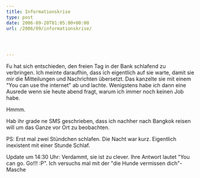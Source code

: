 ```yaml
---
title: Informationskrise
type: post
date: 2006-09-20T01:05:00+00:00
url: /2006/09/informationskrise/




---
```

Fu hat sich entschieden, den freien Tag in der Bank schlafend zu verbringen. Ich meinte daraufhin, dass ich eigentlich auf sie warte, damit sie mir die Mitteilungen und Nachrichten übersetzt. Das kanzelte sie mit einem "You can use the internet" ab und lachte. Wenigstens habe ich dann eine Ausrede wenn sie heute abend fragt, warum ich immer noch keinen Job habe.

Hmmm.

Hab ihr grade ne <span class="caps">SMS</span> geschrieben, dass ich nachher nach Bangkok reisen will um das Ganze vor Ort zu beobachten.

PS: Erst mal zwei Stündchen schlafen. Die Nacht war kurz. Eigentlich inexistent mit einer Stunde Schlaf.

Update um 14:30 Uhr: Verdammt, sie ist zu clever. Ihre Antwort lautet "You can go. Go!!! :P". Ich versuchs mal mit der "die Hunde vermissen dich"-Masche

